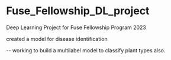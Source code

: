 # Fuse_Fellowship_DL_project
Deep  Learning Project for Fuse Fellowship Program 2023

created a model for disease identification

-- working to build a multilabel model to classify plant types also.
